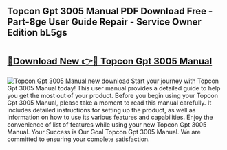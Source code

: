 ## Topcon Gpt 3005 Manual PDF Download Free - Part-8ge User Guide Repair - Service Owner Edition bL5gs

# <h2><a href="http://bc84410.oget.top/?id=Topcon+Gpt+3005+Manual">🔗Download New 👉🔴 Topcon Gpt 3005 Manual</a></h2>

[![Topcon Gpt 3005 Manual new download](https://i.imgur.com/5g1atiW.png)](http://bc84410.oget.top/?id=Topcon+Gpt+3005+Manual)
Start your journey with Topcon Gpt 3005 Manual today! This user manual provides a detailed guide to help you get the most out of your product. Before you begin using your Topcon Gpt 3005 Manual, please take a moment to read this manual carefully. It includes detailed instructions for setting up the product, as well as information on how to use its various features and capabilities. Enjoy the convenience of list of features while using your new Topcon Gpt 3005 Manual. Your Success is Our Goal Topcon Gpt 3005 Manual. We are committed to ensuring your complete satisfaction.
